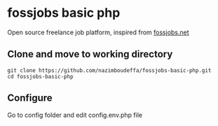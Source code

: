 # fossjobs basic php

Open source freelance job platform, inspired from [fossjobs.net](https://www.fossjobs.net/)

## Clone and move to working directory

```
git clone https://github.com/nazimboudeffa/fossjobs-basic-php.git
cd fossjobs-basic-php
```

## Configure

Go to config folder and edit config.env.php file

